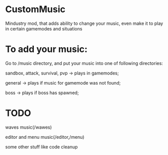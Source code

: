 # CustomMusic
Mindustry mod, that adds ability to change
your music, even make it to play in 
certain gamemodes and situations

# To add your music:
Go to /music directory, and put your music 
into one of following directories:

sandbox, attack, survival, pvp -> plays in 
  gamemodes;

general -> plays if music for gamemode
was not found;

boss -> plays if boss has spawned;

# TODO
waves music(/wawes)

editor and menu music(/editor,/menu)

some other stuff like code cleanup
